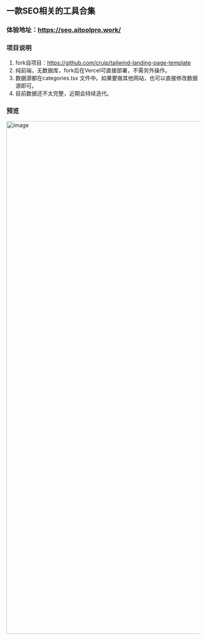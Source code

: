 ## 一款SEO相关的工具合集

### 体验地址：https://seo.aitoolpro.work/

### 项目说明
1. fork自项目：https://github.com/cruip/tailwind-landing-page-template
2. 纯前端，无数据库，fork后在Vercel可直接部署，不需另外操作。
3. 数据源都在categories.tsx 文件中。如果要做其他网站，也可以直接修改数据源即可。
4. 目前数据还不太完整，近期会持续迭代。

### 预览
<img width="1337" alt="image" src="https://github.com/yiquan00/SEO-tool-hub/assets/28920229/09c4baf4-f7f5-4efb-b4e2-4caed003e171">
